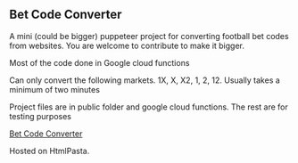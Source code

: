 ## Bet Code Converter

A mini (could be bigger) puppeteer project for converting football bet codes from websites.
You are welcome to contribute to make it bigger.

Most of the code done in Google cloud functions

Can only convert the following markets. 1X, X, X2, 1, 2, 12. Usually takes a minimum of two minutes

Project files are in public folder and google cloud functions. The rest are for testing purposes

[Bet Code Converter](https://windiestbed.htmlpasta.com/ 'Bet Code Converter webpage')

Hosted on HtmlPasta.
